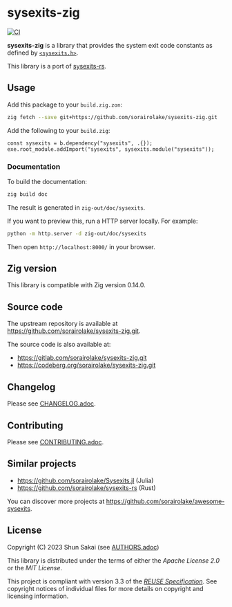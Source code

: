 <!--
SPDX-FileCopyrightText: 2023 Shun Sakai

SPDX-License-Identifier: Apache-2.0 OR MIT
-->

# sysexits-zig

[![CI][ci-badge]][ci-url]

**sysexits-zig** is a library that provides the system exit code constants as
defined by [`<sysexits.h>`].

This library is a port of [sysexits-rs].

## Usage

Add this package to your `build.zig.zon`:

```sh
zig fetch --save git+https://github.com/sorairolake/sysexits-zig.git
```

Add the following to your `build.zig`:

```zig
const sysexits = b.dependency("sysexits", .{});
exe.root_module.addImport("sysexits", sysexits.module("sysexits"));
```

### Documentation

To build the documentation:

```sh
zig build doc
```

The result is generated in `zig-out/doc/sysexits`.

If you want to preview this, run a HTTP server locally. For example:

```sh
python -m http.server -d zig-out/doc/sysexits
```

Then open `http://localhost:8000/` in your browser.

## Zig version

This library is compatible with Zig version 0.14.0.

## Source code

The upstream repository is available at
<https://github.com/sorairolake/sysexits-zig.git>.

The source code is also available at:

- <https://gitlab.com/sorairolake/sysexits-zig.git>
- <https://codeberg.org/sorairolake/sysexits-zig.git>

## Changelog

Please see [CHANGELOG.adoc].

## Contributing

Please see [CONTRIBUTING.adoc].

## Similar projects

- <https://github.com/sorairolake/Sysexits.jl> (Julia)
- <https://github.com/sorairolake/sysexits-rs> (Rust)

You can discover more projects at
<https://github.com/sorairolake/awesome-sysexits>.

## License

Copyright (C) 2023 Shun Sakai (see [AUTHORS.adoc])

This library is distributed under the terms of either the _Apache License 2.0_
or the _MIT License_.

This project is compliant with version 3.3 of the [_REUSE Specification_]. See
copyright notices of individual files for more details on copyright and
licensing information.

[ci-badge]: https://img.shields.io/github/actions/workflow/status/sorairolake/sysexits-zig/CI.yaml?branch=develop&style=for-the-badge&logo=github&label=CI
[ci-url]: https://github.com/sorairolake/sysexits-zig/actions?query=branch%3Adevelop+workflow%3ACI++
[`<sysexits.h>`]: https://man.openbsd.org/sysexits
[sysexits-rs]: https://crates.io/crates/sysexits
[CHANGELOG.adoc]: CHANGELOG.adoc
[CONTRIBUTING.adoc]: CONTRIBUTING.adoc
[AUTHORS.adoc]: AUTHORS.adoc
[_REUSE Specification_]: https://reuse.software/spec-3.3/
